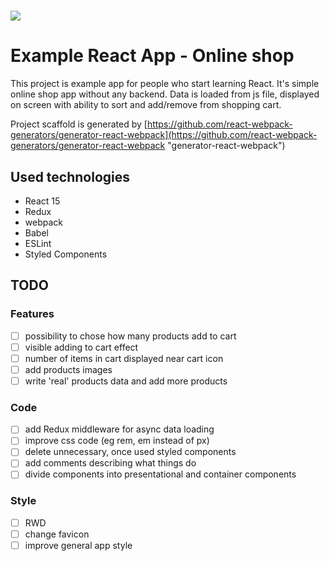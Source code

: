 # ![](https://img.shields.io/badge/version-0.0.2-blue.svg)

# Example React App - Online shop

This project is example app for people who start learning React. It's simple online shop app without any backend. Data is loaded from js file, displayed on screen with ability to sort and add/remove from shopping cart.

Project scaffold is generated by [https://github.com/react-webpack-generators/generator-react-webpack](https://github.com/react-webpack-generators/generator-react-webpack "generator-react-webpack")

## Used technologies

* React 15
* Redux
* webpack
* Babel
* ESLint
* Styled Components

## TODO

### Features

* [ ] possibility to chose how many products add to cart
* [ ] visible adding to cart effect
* [ ] number of items in cart displayed near cart icon
* [ ] add products images
* [ ] write 'real' products data and add more products

### Code

* [ ] add Redux middleware for async data loading
* [ ] improve css code (eg rem, em instead of px)
* [ ] delete unnecessary, once used styled components
* [ ] add comments describing what things do
* [ ] divide components into presentational and container components

### Style

* [ ] RWD
* [ ] change favicon
* [ ] improve general app style
